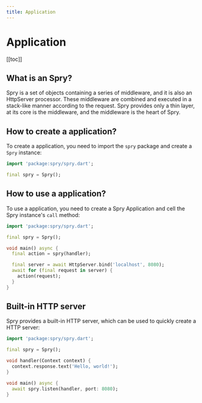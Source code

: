 ```yaml
---
title: Application
---
```


# Application

[[toc]]

## What is an Spry?

Spry is a set of objects containing a series of middleware, and it is also an HttpServer processor. These middleware are combined and executed in a stack-like manner according to the request. Spry provides only a thin layer, at its core is the middleware, and the middleware is the heart of Spry.

## How to create a application?

To create a application, you need to import the `spry` package and create a `Spry` instance:

```dart
import 'package:spry/spry.dart';

final spry = Spry();
```

## How to use a application?

To use a application, you need to create a Spry Application and cell the Spry instance's `call` method:

```dart
import 'package:spry/spry.dart';

final spry = Spry();

void main() async {
  final action = spry(handler);

  final server = await HttpServer.bind('localhost', 8080);
  await for (final request in server) {
    action(request);
  }
}
```

## Built-in HTTP server

Spry provides a built-in HTTP server, which can be used to quickly create a HTTP server:

```dart
import 'package:spry/spry.dart';

final spry = Spry();

void handler(Context context) {
  context.response.text('Hello, world!');
}

void main() async {
  await spry.listen(handler, port: 8080);
}
```
